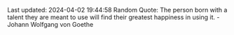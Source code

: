 Last updated: 2024-04-02 19:44:58
Random Quote: The person born with a talent they are meant to use will find their greatest happiness in using it. - Johann Wolfgang von Goethe